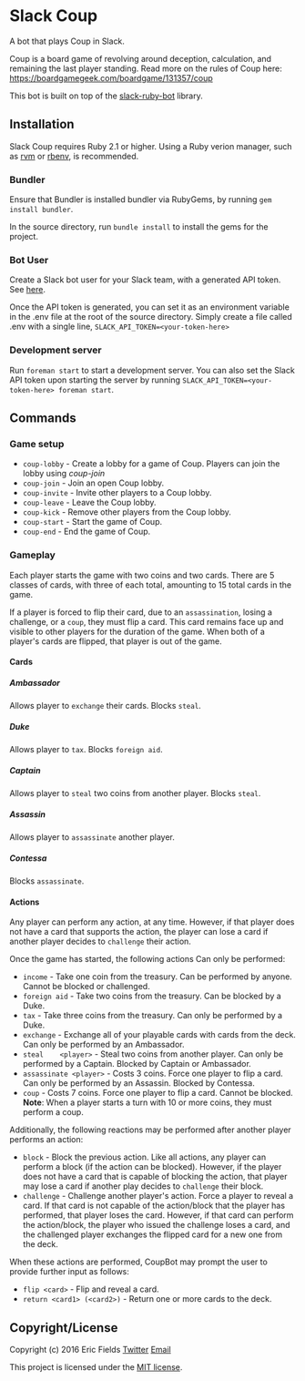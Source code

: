 Slack Coup
==========

A bot that plays Coup in Slack.

Coup is a board game of revolving around deception, calculation, and remaining the last player standing.
Read more on the rules of Coup here:
https://boardgamegeek.com/boardgame/131357/coup

This bot is built on top of the [slack-ruby-bot](https://github.com/dblock/slack-ruby-bot) library.

## Installation

Slack Coup requires Ruby 2.1 or higher. Using a Ruby verion manager, such as [rvm](https://rvm.io/) or [rbenv](https://github.com/rbenv/rbenv), is recommended.

### Bundler

Ensure that Bundler is installed bundler via RubyGems, by running `gem install bundler`.

In the source directory, run `bundle install` to install the gems for the project.

### Bot User

Create a Slack bot user for your Slack team, with a generated API token. See [here](https://api.slack.com/tokens).

Once the API token is generated, you can set it as an environment variable in the .env file at the root of the source directory. Simply create a file called .env with a single line, `SLACK_API_TOKEN=<your-token-here>`

### Development server

Run `foreman start` to start a development server. You can also set the Slack API token upon starting the server by running `SLACK_API_TOKEN=<your-token-here> foreman start`.

## Commands

### Game setup

* `coup-lobby`	- Create a lobby for a game of Coup. Players can join the lobby using *coup-join*
* `coup-join`  	- Join an open Coup lobby.
* `coup-invite`	- Invite other players to a Coup lobby.
* `coup-leave`	- Leave the Coup lobby.
* `coup-kick`		- Remove other players from the Coup lobby.
* `coup-start`	- Start the game of Coup.
* `coup-end`		- End the game of Coup.

### Gameplay

Each player starts the game with two coins and two cards. There are 5 classes of cards, with three of each total, amounting to 15 total cards in the game.

If a player is forced to flip their card, due to an `assassination`, losing a challenge, or a `coup`, they must flip a card. This card remains face up and visible to other players for the duration of the game. When both of a player's cards are flipped, that player is out of the game.

#### Cards

##### Ambassador
Allows player to `exchange` their cards. Blocks `steal`.

##### Duke
Allows player to `tax`. Blocks `foreign aid`.

##### Captain
Allows player to `steal` two coins from another player. Blocks `steal`.

##### Assassin
Allows player to `assassinate` another player.

##### Contessa
Blocks `assassinate`.

#### Actions

Any player can perform any action, at any time. However, if that player does not have a card that supports the action, the player can lose a card if another player decides to `challenge` their action.

Once the game has started, the following actions Can only be performed:

* `income`								- Take one coin from the treasury. Can be performed by anyone. Cannot be blocked or challenged.
* `foreign aid`						- Take two coins from the treasury. Can be blocked by a Duke.
* `tax`										- Take three coins from the treasury. Can only be performed by a Duke.
* `exchange`							- Exchange all of your playable cards with cards from the deck. Can only be performed by an Ambassador.
* `steal	<player>`				- Steal two coins from another player. Can only be performed by a Captain. Blocked by Captain or Ambassador.
* `assassinate <player>`	- Costs 3 coins. Force one player to flip a card. Can only be performed by an Assassin. Blocked by Contessa.
* `coup`									- Costs 7 coins. Force one player to flip a card. Cannot be blocked. **Note**: When a player starts a turn with 10 or more coins, they must perform a coup.

Additionally, the following reactions may be performed after another player performs an action:

* `block`									- Block the previous action. Like all actions, any player can perform a block (if the action can be blocked). However, if the player does not have a card that is capable of blocking the action, that player may lose a card if another play decides to `challenge` their block.
* `challenge`							- Challenge another player's action. Force a player to reveal a card. If that card is not capable of the action/block that the player has performed, that player loses the card. However, if that card can perform the action/block, the player who issued the challenge loses a card, and the challenged player exchanges the flipped card for a new one from the deck.

When these actions are performed, CoupBot may prompt the user to provide further input as follows:
* `flip <card>`								- Flip and reveal a card.
* `return <card1> (<card2>)`	- Return one or more cards to the deck.

## Copyright/License

Copyright (c) 2016 Eric Fields
[Twitter](https://twitter.com/CptEric)
[Email](ericfields09@gamil.com)

This project is licensed under the [MIT license](LICENSE.md).


